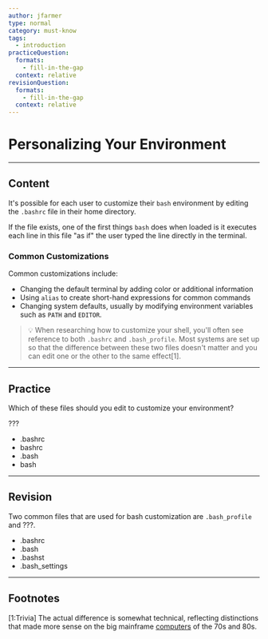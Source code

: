```yaml
---
author: jfarmer
type: normal
category: must-know
tags:
  - introduction
practiceQuestion:
  formats:
    - fill-in-the-gap
  context: relative
revisionQuestion:
  formats:
    - fill-in-the-gap
  context: relative
---
```


# Personalizing Your Environment


---

## Content

It's possible for each user to customize their `bash` environment by editing the `.bashrc` file in their home directory.

If the file exists, one of the first things `bash` does when loaded is it executes each line in this file "as if" the user typed the line directly in the terminal.

### Common Customizations

Common customizations include:

- Changing the default terminal by adding color or additional information
- Using `alias` to create short-hand expressions for common commands
- Changing system defaults, usually by modifying environment variables such as `PATH` and `EDITOR`.

> 💡 When researching how to customize your shell, you'll often see reference to both `.bashrc` and `.bash_profile`.  Most systems are set up so that the difference between these two files doesn't matter and you can edit one or the other to the same effect[1].


---

## Practice

Which of these files should you edit to customize your environment?

???

- .bashrc
- bashrc
- .bash
- bash


---

## Revision

Two common files that are used for bash customization are `.bash_profile` and ???.

- .bashrc
- .bash
- .bashst
- .bash_settings


---

## Footnotes

[1:Trivia]
The actual difference is somewhat technical, reflecting distinctions that made more sense on the big mainframe [computers](https://en.wikipedia.org/wiki/Computer_terminal) of the 70s and 80s.
